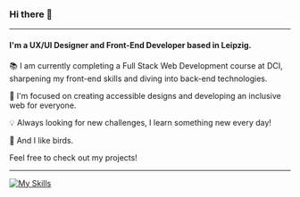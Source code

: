 ### Hi there 👋
___
#### I'm a UX/UI Designer and Front-End Developer based in Leipzig.

📚 I am currently completing a Full Stack Web Development course at DCI, sharpening my front-end skills and diving into back-end technologies.

💜 I'm focused on creating accessible designs and developing an inclusive web for everyone.

💡 Always looking for new challenges, I learn something new every day!

🐤 And I like birds.

Feel free to check out my projects! 
___

[![My Skills](https://skillicons.dev/icons?i=html,css,js,react,nodejs,express,mongodb)](https://skillicons.dev)
